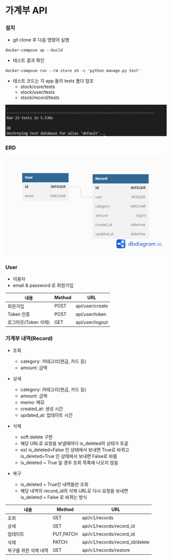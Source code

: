 # 가계부 API

### 설치
- git clone 후 다음 명령어 실행
```
docker-compose up --build
```
- 테스트 결과 확인
```
docker-compose run --rm store sh -c 'python manage.py test'
```
- 테스트 코드는 각 app 들의 tests 폴더 참조
  - stock/core/tests
  - stock/user/tests
  - stock/record/tests
  
<img src='/images/test.PNG'>


### ERD

<img src='/images/ERD.png'>

### User
- 이용자
- email & password 로 회원가입

| 내용                 | Method | URL             |
| -------------------- | ------ | --------------- |
| 회원가입             | POST   | api/user/create |
| Token 인증           | POST   | api/user/token  |
| 로그아웃(Token 삭제) | GET    | api/user/logout |

### 가계부 내역(Record)
- 조회
  - category: 카테고리(현금, 카드 등)
  - amount: 금액 

- 상세
  - category: 카테고리(현금, 카드 등)
  - amount: 금액 
  - memo: 메모
  - created_at: 생성 시간
  - updated_at: 업데이트 시간
- 삭제
  - soft delete 구현
  - 해당 URL로 요청을 보낼때마다 is_deleted의 상태가 토글
  - ex) is_deleted=False 인 상태에서 보내면 True로 바뀌고 \
  is_deleted=True 인 상태에서 보내면 False로 바뀜
  - is_deleted = True 일 경우 조회 목록에 나오지 않음
- 복구
  - is_deleted = True인 내역들만 조회
  - 해당 내역의 record_id의 삭제 URL로 다시 요청을 보내면 \
is_deleted = False 로 바뀌는 방식

| 내용                  | Method    | URL                             |
| --------------------- | --------- | ------------------------------- |
| 조회                  | GET       | api/v1/records                  |
| 상세                  | GET       | api/v1/records/record_id        |
| 업데이트              | PUT,PATCH | api/v1/records/record_id        |
| 삭제                  | PATCH     | api/v1/records/record_id/delete |
| 복구를 위한 삭제 내역 | GET       | api/v1/records/restore          |


  